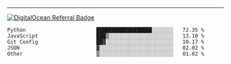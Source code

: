 ---
[![DigitalOcean Referral Badge](https://web-platforms.sfo2.digitaloceanspaces.com/WWW/Badge%203.svg)](https://www.digitalocean.com/?refcode=37fa54d82492&utm_campaign=Referral_Invite&utm_medium=Referral_Program&utm_source=badge)

<!--START_SECTION:waka-->

```text
Python                       ██████████████████░░░░░░░   72.35 %
JavaScript                   ███▒░░░░░░░░░░░░░░░░░░░░░   13.10 %
Git Config                   ██▓░░░░░░░░░░░░░░░░░░░░░░   10.17 %
JSON                         ▓░░░░░░░░░░░░░░░░░░░░░░░░   02.02 %
Other                        ▒░░░░░░░░░░░░░░░░░░░░░░░░   01.82 %
```

<!--END_SECTION:waka-->


[linkedin]: https://www.linkedin.com/in/mohamed-elh/

